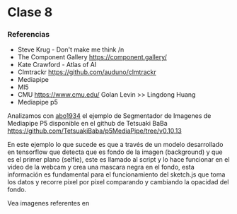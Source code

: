 # Clase 8 #

### Referencias ###
- Steve Krug - Don't make me think /n
- The Component Gallery https://component.gallery/
- Kate Crawford - Atlas of AI
- Clmtrackr https://github.com/auduno/clmtrackr
- Mediapipe
- Ml5
- CMU https://www.cmu.edu/ Golan Levin >> Lingdong Huang
- Mediapipe p5

Analizamos con [abo1934](https://abo1934.github.io/audiv027-2024-1/) el ejemplo de Segmentador de Imagenes de Mediapipe P5 disponible en el github de Tetsuaki BaBa
https://github.com/TetsuakiBaba/p5MediaPipe/tree/v0.10.13 

En este ejemplo lo que sucede es que a través de un modelo desarrollado en tensorflow que detecta que es fondo de la imagen (background) y que es el primer plano (selfie), este es llamado al script y lo hace funcionar en el video de la webcam y crea una mascara negra en el fondo, esta información es fundamental para el funcionamiento del sketch.js que toma los datos y recorre pixel por pixel comparando y cambiando la opacidad del fondo.

Vea imagenes referentes en 
